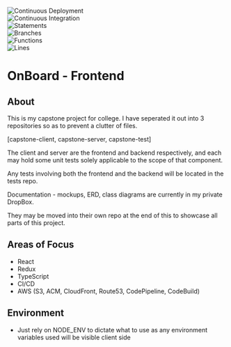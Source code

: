 ![Continuous Deployment](https://github.com/noahvarghese/capstone-client/actions/workflows/cd.yaml/badge.svg)
<br />
![Continuous Integration](https://github.com/noahvarghese/capstone-client/actions/workflows/ci.yaml/badge.svg)
<br />
![Statements](https://img.shields.io/badge/statements-77.38%25-red.svg?style=flat)
<br />
![Branches](https://img.shields.io/badge/branches-65.82%25-red.svg?style=flat)
<br />
![Functions](https://img.shields.io/badge/functions-74.8%25-red.svg?style=flat)
<br />
![Lines](https://img.shields.io/badge/lines-78.26%25-red.svg?style=flat)

# OnBoard - Frontend

## About

This is my capstone project for college.
I have seperated it out into 3 repositories so as to prevent a clutter of files.

[capstone-client, capstone-server, capstone-test]

The client and server are the frontend and backend respectively,
and each may hold some unit tests solely applicable to the scope of that component.

Any tests involving both the frontend and the backend will be located in the tests repo.

Documentation - mockups, ERD, class diagrams are currently in my private DropBox.

They may be moved into their own repo at the end of this to showcase all parts of this project.

## Areas of Focus

-   React
-   Redux
-   TypeScript
-   CI/CD
-   AWS (S3, ACM, CloudFront, Route53, CodePipeline, CodeBuild)

## Environment

-   Just rely on NODE_ENV to dictate what to use as any environment variables used will be visible client side
